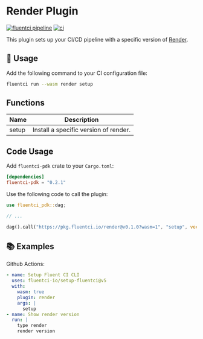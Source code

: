 # Render Plugin

[![fluentci pipeline](https://shield.fluentci.io/x/render)](https://pkg.fluentci.io/render)
[![ci](https://github.com/fluentci-io/render-plugin/actions/workflows/ci.yml/badge.svg)](https://github.com/fluentci-io/render-plugin/actions/workflows/ci.yml)

This plugin sets up your CI/CD pipeline with a specific version of [Render](https://github.com/render-oss/render-cli).

## 🚀 Usage

Add the following command to your CI configuration file:

```bash
fluentci run --wasm render setup
```

## Functions

| Name     | Description                                        |
| -------- | -------------------------------------------------- |
| setup    | Install a specific version of render.             |

## Code Usage

Add `fluentci-pdk` crate to your `Cargo.toml`:

```toml
[dependencies]
fluentci-pdk = "0.2.1"
```

Use the following code to call the plugin:

```rust
use fluentci_pdk::dag;

// ...

dag().call("https://pkg.fluentci.io/render@v0.1.0?wasm=1", "setup", vec!["latest"])?;
```

## 📚 Examples

Github Actions:

```yaml
- name: Setup Fluent CI CLI
  uses: fluentci-io/setup-fluentci@v5
  with:
    wasm: true
    plugin: render
    args: |
      setup
- name: Show render version
  run: |
    type render
    render version
```
